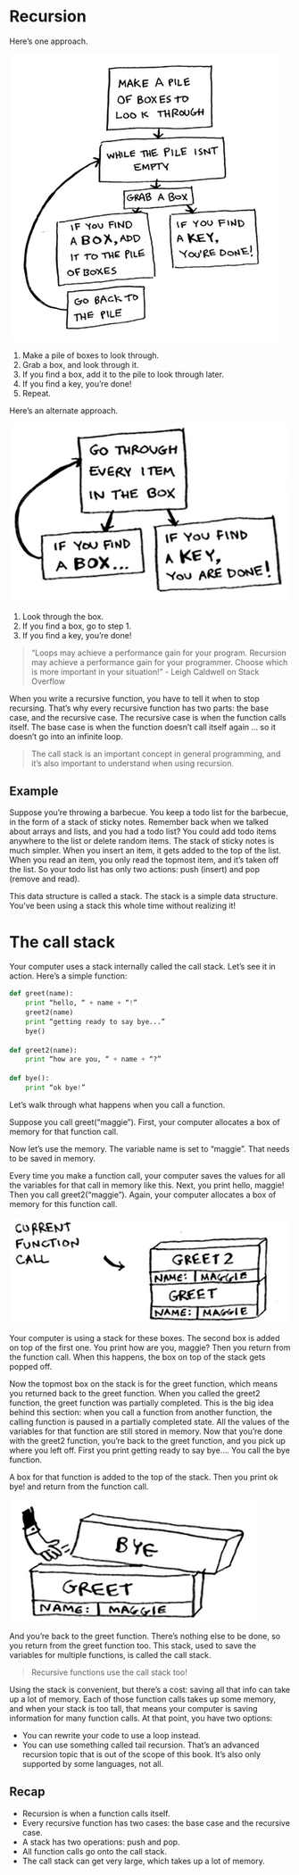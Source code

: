 # Recursion

Here’s one approach.

![alt](fig_1.png)

1. Make a pile of boxes to look through.
2. Grab a box, and look through it.
3. If you find a box, add it to the pile to look through later.
4. If you find a key, you’re done!
5. Repeat.

Here’s an alternate approach.

![alt](fig_2.png)

1. Look through the box.
2. If you find a box, go to step 1.
3. If you find a key, you’re done!

> “Loops may achieve a performance gain for
your program. Recursion may achieve a performance gain for your
programmer. Choose which is more important in your situation!” - Leigh Caldwell
on Stack Overflow

When you write a recursive function, you have to tell it when to stop
recursing. That’s why every recursive function has two parts: the base
case, and the recursive case. The recursive case is when the function calls
itself. The base case is when the function doesn’t call itself again … so it
doesn’t go into an infinite loop.

> The call stack is an important concept in
general programming, and it’s also important to understand
when using recursion.

## Example 

Suppose you’re throwing a barbecue. You keep a todo list for the
barbecue, in the form of a stack of sticky notes.
Remember back when we talked about arrays and lists,
and you had a todo list? You could add todo items
anywhere to the list or delete random items. The stack of
sticky notes is much simpler. When you insert an item,
it gets added to the top of the list. When you read an item,
you only read the topmost item, and it’s taken off the list. So your todo
list has only two actions: push (insert) and pop (remove and read).

This data structure is called a stack. The stack is a simple data structure.
You’ve been using a stack this whole time without realizing it!

# The call stack

Your computer uses a stack internally called the call stack. Let’s see it in
action. Here’s a simple function:

```python
def greet(name):
    print “hello, “ + name + “!”
    greet2(name)
    print “getting ready to say bye...”
    bye()

def greet2(name):
    print “how are you, “ + name + “?”

def bye():
    print “ok bye!”
```

Let’s walk through what happens when you call a function.

Suppose you call greet(“maggie”). First, your computer allocates a box
of memory for that function call.

Now let’s use the memory. The variable name is set to “maggie”. That
needs to be saved in memory.

Every time you make a function call, your computer saves the values
for all the variables for that call in memory like this. Next, you print
hello, maggie! Then you call greet2(“maggie”). Again, your
computer allocates a box of memory for this function call.

![alt](fig_3.png)

Your computer is using a stack for these boxes. The second box is added
on top of the first one. You print how are you, maggie? Then you
return from the function call. When this happens, the box on top of the
stack gets popped off.

Now the topmost box on the stack is for the greet function, which
means you returned back to the greet function. When you called the
greet2 function, the greet function was partially completed. This is
the big idea behind this section: when you call a function from another
function, the calling function is paused in a partially completed state. All
the values of the variables for that function are still stored in memory.
Now that you’re done with the greet2 function, you’re back to the
greet function, and you pick up where you left off. First you print
getting ready to say bye…. You call the bye function.

A box for that function is added to the top of the stack. Then you print
ok bye! and return from the function call.

![alt](fig_4.png)

And you’re back to the greet function. There’s nothing else to be done,
so you return from the greet function too. This stack, used to save the
variables for multiple functions, is called the call stack.

> Recursive functions use the call stack too!

Using the stack is convenient, but there’s a cost: saving all that info can
take up a lot of memory. Each of those function calls takes up some
memory, and when your stack is too tall, that means your computer is
saving information for many function calls. At that point, you have two
options:

- You can rewrite your code to use a loop instead.
- You can use something called tail recursion. That’s an advanced recursion topic that is out of the scope of this book. It’s also only supported by some languages, not all.

## Recap

- Recursion is when a function calls itself.
- Every recursive function has two cases: the base case
and the recursive case.
- A stack has two operations: push and pop.
- All function calls go onto the call stack.
- The call stack can get very large, which takes up a lot of memory.